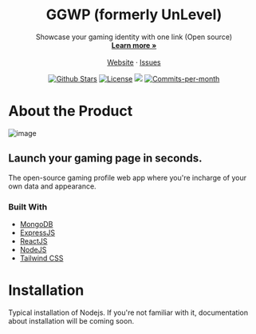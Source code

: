 <p align="center">
  <h1 align="center">GGWP (formerly UnLevel)</h3>

  <p align="center">
    Showcase your gaming identity with one link (Open source)
    <br />
    <a href="https://ggwp.link/"><strong>Learn more »</strong></a>
    <br />
    <br />
    <a href="https://ggwp.link">Website</a>
    ·
    <a href="https://github.com/ggwp-technology/ggwp/issues">Issues</a>
  </p>
</p>

<p align="center">
  <a href="https://github.com/ggwp-technology/ggwp/stargazers"><img src="https://img.shields.io/github/stars/ggwp-technology/ggwp" alt="Github Stars"></a>
  <a href="https://github.com/ggwp-technology/ggwp/blob/main/LICENSE"><img src="https://img.shields.io/badge/license-AGPLv3-purple" alt="License"></a>
  <img src="https://img.shields.io/github/package-json/v/ggwp-technology/ggwp">
  <a href="https://github.com/ggwp-technology/ggwp/pulse"><img src="https://img.shields.io/github/commit-activity/m/ggwp-technology/ggwp" alt="Commits-per-month"></a>
</p>

# About the Product
![image](https://user-images.githubusercontent.com/64759159/149734934-ed857be6-8d21-4073-a5ec-9add82bf1484.png)

## Launch your gaming page in seconds.
The open-source gaming profile web app where you're incharge of your own data and appearance.

### Built With

- [MongoDB](https://mongodb.com/)
- [ExpressJS](https://reactjs.org/)
- [ReactJS](https://expressjs.com)
- [NodeJS](https://nodejs.org/)
- [Tailwind CSS](https://tailwindcss.com/)

# Installation
Typical installation of Nodejs. If you're not familiar with it, documentation about installation will be coming soon.
